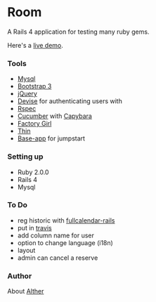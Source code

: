 # Room

A Rails 4 application for testing many ruby gems.

Here's a [live demo](https://vast-mountain-7757.herokuapp.com/).

### Tools

- [Mysql](https://github.com/brianmario/mysql2)
- [Bootstrap 3](http://getbootstrap.com/)
- [jQuery](https://github.com/rails/jquery-ujs)
- [Devise](https://github.com/plataformatec/devise) for authenticating users with 
- [Rspec](https://github.com/dchelimsky/rspec)
- [Cucumber](https://github.com/aslakhellesoy/cucumber) with [Capybara](https://github.com/jnicklas/capybara)
- [Factory Girl](https://github.com/thoughtbot/factory_girl_rails)
- [Thin](https://github.com/macournoyer/thin)
- [Base-app](https://github.com/renderedtext/base-app) for jumpstart

### Setting up

- Ruby 2.0.0
- Rails 4
- Mysql

### To Do

- reg historic with [fullcalendar-rails](https://github.com/bokmann/fullcalendar-rails)
- put in [travis](https://travis-ci.org/)
- add column name for user
- option to change language (i18n)
- layout
- admin can cancel a reserve

### Author

About [Alther](http://about.me/alther)